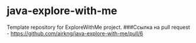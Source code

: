 # java-explore-with-me
Template repository for ExploreWithMe project.
###Ссылка на pull request - https://github.com/airkng/java-explore-with-me/pull/6
